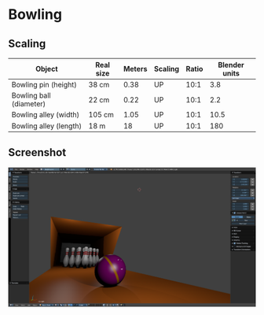 # Bowling

## Scaling

| Object | Real size | Meters | Scaling | Ratio | Blender units |
| --- | --- | --- | --- | --- | --- |
| Bowling pin (height) | 38 cm | 0.38 | UP | 10:1 | 3.8 |
| Bowling ball (diameter) | 22 cm | 0.22 | UP | 10:1 | 2.2 |
| Bowling alley (width) | 105 cm |1.05 | UP | 10:1 | 10.5 |
| Bowling alley (length) | 18 m | 18 | UP | 10:1 | 180 |

## Screenshot

![Bowling alley](./bowling-alley/bowling-alley.png)

